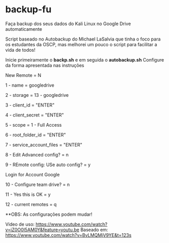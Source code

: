 # backup-fu
Faça backup dos seus dados do Kali Linux no Google Drive automaticamente

Script baseado no Autobackup do Michael LaSalvia que tinha o foco para os estudantes da OSCP, mas melhorei um pouco o script para facilitar a vida de todos!

Inicie primeiramente o **backp.sh** e em seguida o **autobackup.sh**
Configure da forma apresentada nas instruções

New Remote = N

1 - name = googledrive

2 - storage = 13 - googledrive

3 - client_id = "ENTER"

4 - client_secret = "ENTER"

5 - scope = 1 - Full Access

6 - root_folder_id = "ENTER"

7 - service_account_files = "ENTER"

8 - Edit Advanced config? = n

9 - REmote config: USe auto config? = y

Login for Account Google

10 - Configure team drive? = n

11 - Yes this is OK = y

12 - current remotes = q

**OBS: As configurações podem mudar!

Video de uso: https://www.youtube.com/watch?v=iZ0O0l5AM0Y&feature=youtu.be
Baseado em: https://www.youtube.com/watch?v=BvLMQMjV9YE&t=123s

